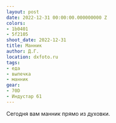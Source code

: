 ```yaml
---
layout: post
date: 2022-12-31 00:00:00.000000000 Z
colors:
- 1b0401
- 5f2105
shoot_date: 2022-12-31
title: Манник
author: Д.Г.
location: dxfoto.ru
tags:
- еда
- выпечка
- манник
gear:
- 70D
- Индустар 61
---
```

Сегодня вам манник прямо из духовки.

